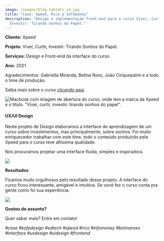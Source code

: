 ```yaml
---
image: /images/blog-tablets_v3.jpg
title: "Case: Xpeed, Rico e Infomoney"
description: "Design e implementação front-end para o curso Viver, Curtir,
  Investir: Tirando Sonhos do Papel."
---
```

**Cliente:** Xpeed

**Projeto:** Viver, Curtir, Investir: Tirando Sonhos do Papel.

**Serviços:** Design e Front-end da interface do curso.

**Ano:** 2021

Agradecimentos: Gabriella Miranda, Betina Roxo, João Cinquepalmi e a todo o time de produção. 

Saiba mais sobre o curso [clicando aqui](https://xpeedschool.com.br/curso/viver-curtir-investir-tirando-sonhos-do-papel/).

![Macbook com imagem de abertura do curso, onde tem a marca da Xpeed e o titulo. "Viver, curtir, investir: tirando sonhos do papel".](/images/curso-xpeed-mockup05.jpg "Viver, curtir, investir: tirando sonhos do papel")

#### UX/UI Design

Neste projeto de Design elaboramos a interface de aprendizagem de um curso sobre investimentos, mas principalmente, sobre sonhos. Foi muito enriquecedor trabalhar com este time, todo o conteúdo produzido pela Xpeed para o curso teve altíssima qualidade. 

Nós procuramos projetar uma interface fluída, simples e inspiradora. 

![](/images/curso-xpeed-mockup02.jpg)

**Resultados**

Ficamos muito orgulhosos pelo resultado desse projeto. A interface do curso ficou interessante, amigável e intuitiva. Se você fez o curso conta pra gente como foi sua experiência. 

![](/images/curso-xpeed-mockup04.jpg)

**Gostou do assunto?**

Quer saber mais? Entre em contato!

*\#case #kofedesign #edtech #xpeed #rico #infomoney #betinaroxo #interface #uxdesign #uidesign #frontend*